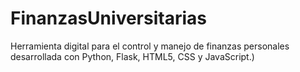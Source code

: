 # FinanzasUniversitarias
Herramienta digital para el control y manejo de finanzas personales desarrollada con Python, Flask, HTML5, CSS y JavaScript.)
